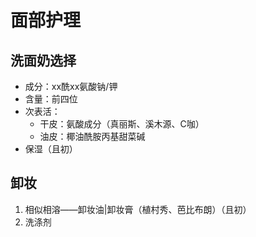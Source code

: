 # 面部护理
## 洗面奶选择

- 成分：xx酰xx氨酸钠/钾
- 含量：前四位
- 次表活：
	- 干皮：氨酸成分（真丽斯、溪木源、C咖）
	- 油皮：椰油酰胺丙基甜菜碱
- 保湿（且初）

## 卸妆

1. 相似相溶——卸妆油|卸妆膏（植村秀、芭比布朗）（且初）
2. 洗涤剂
